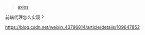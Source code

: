 > [axios](http://www.axios-js.com/zh-cn/docs/#%E4%BB%80%E4%B9%88%E6%98%AF-axios%EF%BC%9F)

前端代理怎么实现？

https://blog.csdn.net/weixin_43796814/article/details/109647852

